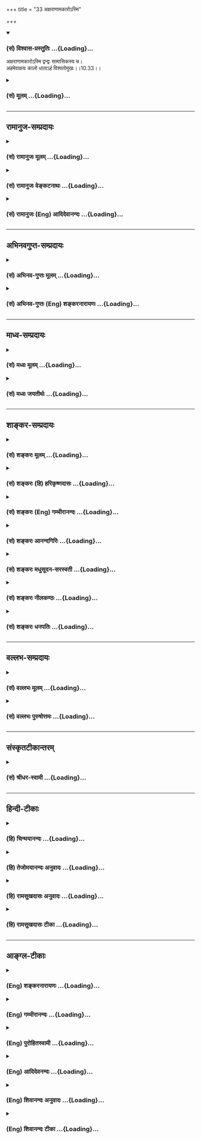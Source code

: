 +++
title = "33 अक्षराणामकारोऽस्मि"

+++
<div class="js_include" newlevelforh1="3" title="(सं) विश्वास-प्रस्तुतिः" unfilled url="/purANam/mahAbhAratam/06-bhIShma-parva/02-bhagavad-gItA-parva/saMskRtam/vishvAsa-prastutiH/10_vibhUti-vistAra-yoga/33_axarANAmakAro-smi.md">
<details open><summary><h3>(सं) विश्वास-प्रस्तुतिः ...{Loading}...</h3></summary>

अक्षराणामकारोऽस्मि द्वन्द्वः सामासिकस्य च।  
अहमेवाक्षयः कालो धाताऽहं विश्वतोमुखः।।10.33।।
</details>
</div>
<div class="js_include collapsed" newlevelforh1="3" title="(सं) मूलम्" unfilled url="/purANam/mahAbhAratam/06-bhIShma-parva/02-bhagavad-gItA-parva/saMskRtam/mUlam/10_vibhUti-vistAra-yoga/33_axarANAmakAro-smi.md">
<details><summary><h3>(सं) मूलम् ...{Loading}...</h3></summary>

अक्षराणामकारोऽस्मि द्वन्द्वः सामासिकस्य च।  
अहमेवाक्षयः कालो धाताऽहं विश्वतोमुखः।।10.33।।
</details>
</div>


_________________
## रामानुज-सम्प्रदायः
<div class="js_include collapsed" newlevelforh1="3" title="(सं) रामानुजः मूलम्" unfilled url="/purANam/mahAbhAratam/06-bhIShma-parva/02-bhagavad-gItA-parva/saMskRtam/rAmAnujaH/mUlam/10_vibhUti-vistAra-yoga/33_axarANAmakAro-smi.md">
<details><summary><h3>(सं) रामानुजः मूलम् ...{Loading}...</h3></summary>

।।10.33।।**अक्षराणां** मध्येअकारो वै सर्वा वाक् (ऐ0 पू₀ 3।6) इति
श्रुतिसिद्धः; सर्ववर्णानां प्रकृतिः **अकारः** अहम्; सामासिकः समासमूहः;
तस्य मध्ये द्वन्द्वसमासः अहम् स हि उभयपदार्थप्रधानत्वेन उत्कृष्टः।
कलामुहूर्तादिमयः **अक्षयः कालः अहम् एव** सर्वस्य स्रष्टा हिरण्यगर्भः
चतुर्मुखः **अहम्।**

</details>
</div>
<div class="js_include collapsed" newlevelforh1="3" title="(सं) रामानुजः वेङ्कटनाथः" unfilled url="/purANam/mahAbhAratam/06-bhIShma-parva/02-bhagavad-gItA-parva/saMskRtam/rAmAnujaH/venkaTanAthaH/10_vibhUti-vistAra-yoga/33_axarANAmakAro-smi.md">
<details><summary><h3>(सं) रामानुजः वेङ्कटनाथः ...{Loading}...</h3></summary>

  
  
।।10.33।। बह्वृचोपनिषदि श्रूयते -- अ इति ब्रह्म \[ऋ.आ.2।2\] इति। तथा
अकारो वै सर्वा वाक्सैषा स्पर्शोष्मभिर्व्यज्यमाना बह्वी नानारूपा भवति
\[ऐ.पू.3।6\] इति श्रुत्यैव प्रपञ्चितं प्रकृतित्वमाहसर्ववर्णानां
प्रकृतिरिति। निर्धारणौपयिकबहुत्वसिद्ध्यर्थं प्रत्ययार्थं दर्शयतिसामासिक
समाससमूह इति। पूर्वोत्तरान्यपदार्थप्रधानेभ्योऽव्ययीभावः
तत्पुरुषबहुव्रीहिभ्यो द्वन्द्वस्योत्कर्षमाहस ह्युभयेति। अक्षयशब्देन कला
मुहूर्ताः काष्ठाश्च \[तै.ना.1।8\]कलामुहूर्तादिमयश्च कालः
\[वि.पु.4।1।26\] इति
श्रुतिस्मृत्यादिसिद्धबहुविधविकाररूपलोकक्षयहेतुभूतानन्तावच्छेदे सत्यपि
स्वरूपतोऽनाद्यन्तत्वं विवक्षितमित्यभिप्रायेणाह --
कलेति। अनादिर्भगवान्कालो नान्तोऽस्य द्विज विद्यते
\[वि.पु.1।2।26\]कालोऽस्मि लोकक्षयकृत्प्रवृत्तो (द्धो) नान्तो न चादिर्न न
मेऽस्ति मध्यम् \[11।32\] इत्यादिभिरिदं कालाधिष्ठातृत्वं व्यक्तम्।
धातृशब्दरूढ्या विश्वतोमुखत्वविशेषणेन च हिरण्यगर्भ एवात्रोच्यत
इत्यभिप्रायेणाह -- सर्वस्येति।
धातृशब्देनैवाण्डान्तर्वर्तिसमस्तविधातत्वलक्षण उत्कर्षः सिद्ध इति
प्रदर्शनायसर्वस्य स्रष्टेत्युक्तम्। एतेन कर्मफलविधातृत्वेन व्याख्यान्तरं
निरस्तम्। विश्वतः इति दिक्चतुष्टयमात्रमिह विवक्षितमिति
ज्ञापनायोक्तंचतुर्मुख इति। वेदचतुष्टयप्रवर्तनादिकं चानेन सूचितम्।  
  

</details>
</div>
<div class="js_include collapsed" newlevelforh1="3" title="(सं) रामानुजः (Eng) आदिदेवानन्दः" unfilled url="/purANam/mahAbhAratam/06-bhIShma-parva/02-bhagavad-gItA-parva/saMskRtam/rAmAnujaH/english/AdidevAnandaH/10_vibhUti-vistAra-yoga/33_axarANAmakAro-smi.md">
<details><summary><h3>(सं) रामानुजः (Eng) आदिदेवानन्दः ...{Loading}...</h3></summary>

10.33 Of letters I am the alphabet 'a', which is the base of all letters
as established in the Sruti: 'The letter 'a' itself is all speech' (Ai.
Ai., 3.2.3). Samasika means collection of compound words. In it, I am
the Dvandva compound; it is eminent because the meanings of both
constituent terms are important. I am Myself imperishable Time composed
of (divisions like) Kala, Muhurta etc. I am the four-faced Hiranyagarbha
who is the creator of all.

</details>
</div>


_________________
## अभिनवगुप्त-सम्प्रदायः
<div class="js_include collapsed" newlevelforh1="3" title="(सं) अभिनव-गुप्तः मूलम्" unfilled url="/purANam/mahAbhAratam/06-bhIShma-parva/02-bhagavad-gItA-parva/saMskRtam/abhinava-guptaH/mUlam/10_vibhUti-vistAra-yoga/33_axarANAmakAro-smi.md">
<details><summary><h3>(सं) अभिनव-गुप्तः मूलम् ...{Loading}...</h3></summary>

।।10.19 -- 10.42।। हन्त ते कथयिष्यामीत्यादि जगत्स्थित इत्यन्तम्। अहमात्मा
(श्लो. 20) इत्यनेन व्यवच्छेदं वारयति। अन्यथा स्थावराणां हिमालय
इत्यादिवाक्येषु हिमालय एव भगवान् नान्य इति व्यवच्छेदेन;
निर्विभागत्वाभावात् ब्रह्मदर्शनं खण्डितम् अभविष्यत्। यतो यस्याखण्डाकारा
व्याप्तिस्तथा चेतसि न उपारोहति; तां च \[यो\] जिज्ञासति
तस्यायमुपदेशग्रन्थः। तथाहि उपसंहारे ( उपसंहारेण)
भेदाभेदवादं,यद्यद्विभूतिमत्सत्त्वम् (श्लो -- 41) इत्यनेनाभिधाय;
पश्चादभेदमेवोपसंहरति अथवा बहुनैतेन -- विष्टभ्याहमिदं -- एकांशेन जगत्
स्थितः (श्लो -- 42) इति। उक्तं हि -- पादोऽस्य विश्वा भूतानि
त्रिपादस्यामृतं दिवि।। इति -- RV; X; 90; 3प्रजानां सृष्टिहेतुः सर्वमिदं
भगवत्तत्त्वमेव तैस्तेर्विचित्रै रूपैर्भाव्यमानं +++(S
तत्त्वमेतैस्तैर्विचित्रैः रूपैः ; N -- विचित्ररूपै -- )+++ सकलस्य +++(S;N
सकलमस्य)+++ विषयतां यातीति।

</details>
</div>
<div class="js_include collapsed" newlevelforh1="3" title="(सं) अभिनव-गुप्तः (Eng) शङ्करनारायणः" unfilled url="/purANam/mahAbhAratam/06-bhIShma-parva/02-bhagavad-gItA-parva/saMskRtam/abhinava-guptaH/english/shankaranArAyaNaH/10_vibhUti-vistAra-yoga/33_axarANAmakAro-smi.md">
<details><summary><h3>(सं) अभिनव-गुप्तः (Eng) शङ्करनारायणः ...{Loading}...</h3></summary>

10.33 See Comment under 10.42

</details>
</div>


_________________
## माध्व-सम्प्रदायः
<div class="js_include collapsed" newlevelforh1="3" title="(सं) मध्वः मूलम्" unfilled url="/purANam/mahAbhAratam/06-bhIShma-parva/02-bhagavad-gItA-parva/saMskRtam/madhvaH/mUlam/10_vibhUti-vistAra-yoga/33_axarANAmakAro-smi.md">
<details><summary><h3>(सं) मध्वः मूलम् ...{Loading}...</h3></summary>

।।10.33।। Sri Madhvacharya did not comment on this sloka.,

</details>
</div>
<div class="js_include collapsed" newlevelforh1="3" title="(सं) मध्वः जयतीर्थः" unfilled url="/purANam/mahAbhAratam/06-bhIShma-parva/02-bhagavad-gItA-parva/saMskRtam/madhvaH/jayatIrthaH/10_vibhUti-vistAra-yoga/33_axarANAmakAro-smi.md">
<details><summary><h3>(सं) मध्वः जयतीर्थः ...{Loading}...</h3></summary>

।।10.33।। Sri Jayatirtha did not comment on this sloka.  
  

</details>
</div>


_________________
## शाङ्कर-सम्प्रदायः
<div class="js_include collapsed" newlevelforh1="3" title="(सं) शङ्करः मूलम्" unfilled url="/purANam/mahAbhAratam/06-bhIShma-parva/02-bhagavad-gItA-parva/saMskRtam/shankaraH/mUlam/10_vibhUti-vistAra-yoga/33_axarANAmakAro-smi.md">
<details><summary><h3>(सं) शङ्करः मूलम् ...{Loading}...</h3></summary>

।।10.33।। --,**अक्षराणां** वर्णानाम् **अकारः** वर्णः **अस्मि।
द्वन्द्वः** समासः अस्मि **सामासिकस्य** च समाससमूहस्य। किञ्च **अहमेव
अक्षयः** अक्षीणः **कालः** प्रसिद्धः क्षणाद्याख्यः; अथवा परमेश्वरः
कालस्यापि कालः अस्मि। **धाता अहं** कर्मफलस्य विधाता सर्वजगतः
**विश्वतोमुखः** सर्वतोमुखः।।

</details>
</div>
<div class="js_include collapsed" newlevelforh1="3" title="(सं) शङ्करः (हि) हरिकृष्णदासः" unfilled url="/purANam/mahAbhAratam/06-bhIShma-parva/02-bhagavad-gItA-parva/saMskRtam/shankaraH/hindI/harikRShNadAsaH/10_vibhUti-vistAra-yoga/33_axarANAmakAro-smi.md">
<details><summary><h3>(सं) शङ्करः (हि) हरिकृष्णदासः ...{Loading}...</h3></summary>

।।10.33।। अक्षरोंमें -- वर्णोंमें अकार -- अ वर्ण मैं हूँ। समास -- समूहमें
द्वन्द्व नामक समास मैं हूँ तथा मैं ही अविनाशी काल -- जो क्षणघड़ी आदि
नामोंसे प्रसिद्ध है वह समय; अथवा कालका भी काल परमेश्वर हूँ और मैं ही
विधाता -- सब जगत्के कर्मफलका विधान करनेवाला तथा सब ओर मुखवाला परमात्मा
हूँ।

</details>
</div>
<div class="js_include collapsed" newlevelforh1="3" title="(सं) शङ्करः (Eng) गम्भीरानन्दः" unfilled url="/purANam/mahAbhAratam/06-bhIShma-parva/02-bhagavad-gItA-parva/saMskRtam/shankaraH/english/gambhIrAnandaH/10_vibhUti-vistAra-yoga/33_axarANAmakAro-smi.md">
<details><summary><h3>(सं) शङ्करः (Eng) गम्भीरानन्दः ...{Loading}...</h3></summary>

10.33 Aksaranam, of the letters; I am the akarah, letter a. Samasikasya,
of the group of compound words, I am the compund (called) Dvandva.
Besieds, aham eva, I Myself; am the aksayah, infinite, endless; kalah,
time, well known as 'moment' etc.; or, I am the supreme God who is Kala
(Time, the measurer) even of time. I am the dhata, Dispenser, the
dispenser of the fruits of actions of the whole world; visvatomukhah,
with faces everwhere.

</details>
</div>
<div class="js_include collapsed" newlevelforh1="3" title="(सं) शङ्करः आनन्दगिरिः" unfilled url="/purANam/mahAbhAratam/06-bhIShma-parva/02-bhagavad-gItA-parva/saMskRtam/shankaraH/AnandagiriH/10_vibhUti-vistAra-yoga/33_axarANAmakAro-smi.md">
<details><summary><h3>(सं) शङ्करः आनन्दगिरिः ...{Loading}...</h3></summary>

।।10.33।। सर्वहरशब्दस्य मुख्यमर्थान्तरमाह -- **अथवेति।**
भाविकल्याणानामित्युक्तमेव स्पष्टयति -- **उत्कर्षेति।**
कीर्तिर्धार्मिकत्वनिमित्ता ख्यातिः। श्रीर्लक्ष्मीः; कान्तिः शोभा;
वाग्वाणी सर्वस्य प्रकाशिका; स्मृतिश्चिरानुभूतस्मरणशक्तिः; मेधा
ग्रन्थधारणशक्तिः; धृतिर्धैर्यम्; क्षमा मानापमानयोरविकृतचित्तता। स्त्रीषु
कीर्त्यादीनामुत्तमत्वमुपपादयति -- **यासामिति।**

</details>
</div>
<div class="js_include collapsed" newlevelforh1="3" title="(सं) शङ्करः मधुसूदन-सरस्वती" unfilled url="/purANam/mahAbhAratam/06-bhIShma-parva/02-bhagavad-gItA-parva/saMskRtam/shankaraH/madhusUdana-sarasvatI/10_vibhUti-vistAra-yoga/33_axarANAmakAro-smi.md">
<details><summary><h3>(सं) शङ्करः मधुसूदन-सरस्वती ...{Loading}...</h3></summary>

।।10.33।। अक्षराणां सर्वेषां वर्णानां मध्ये अकारोऽहमस्मि। अकारो वै सर्वा
वाक् इति श्रुतेस्तस्य श्रेष्ठत्वं प्रसिद्धम्। द्वन्द्वः समास
उभयपदार्थप्रधानः सामासिकस्य समाससमूहस्य मध्येऽहमस्मि।
पूर्वपदार्थप्रधानोऽव्ययीभावः; उत्तरपदार्थप्रधानस्तत्पुरुषः;
अन्यपदार्थप्रधानो बहुव्रीहिरिति तेषामुभयपदार्थसाम्याभावेनापकृष्टत्वात्।
क्षयिकालाभिमानी अक्षयः परमेश्वराख्यः कालःज्ञः कालकालो गुणी सर्वविद्यः
इत्यादिश्रुतिप्रसिद्धोऽहमेव। कालः कलयतामहमित्यत्र तु क्षयी काल इति
उक्तभेदः। कर्मफलविधातॄणां मध्ये विश्वतोमुखः सर्वतोमुखो धाता
सर्वकर्मफलदातेश्वरोऽहमित्यर्थः।

</details>
</div>
<div class="js_include collapsed" newlevelforh1="3" title="(सं) शङ्करः नीलकण्ठः" unfilled url="/purANam/mahAbhAratam/06-bhIShma-parva/02-bhagavad-gItA-parva/saMskRtam/shankaraH/nIlakaNThaH/10_vibhUti-vistAra-yoga/33_axarANAmakAro-smi.md">
<details><summary><h3>(सं) शङ्करः नीलकण्ठः ...{Loading}...</h3></summary>

।।10.33।। अक्षराणां मध्ये अकारः। अकारो वै सर्वा वाक् इति श्रुतेः।
सामासिकस्य समाससमुदायस्य मध्येऽहं द्वन्द्वोऽस्मि।
उभयपदार्थप्रधानत्वादिति प्राञ्चः। समं एकत्रासनं समासो विदुषां वा
गुरुशिष्याणां वा मन्त्रार्थकथनार्थं वा एकत्रावस्थानं तत्र विदितमर्थजातं
सामासिकम्। चातुरर्थिकष्ठक्ठस्येकः इतीकादेशः। यस्येति च इत्यलोपः। तस्य
मध्ये द्वन्द्वो रहस्योऽर्थोऽहम्। द्वन्द्वं रहस्य -- इति सूत्रे
द्वन्द्वशब्दस्य रहस्यवाचित्वं शाब्दिकप्रसिद्धम्। अक्षयः क्षयहीनः कालः
क्षणादिः परो वा ईश्वरः कालस्यापि कालोऽस्मि। धाता कर्मफलप्रदः।
विश्वतोमुखः। सर्वप्राणितृप्त्यातृप्यामीत्यर्थः।

</details>
</div>
<div class="js_include collapsed" newlevelforh1="3" title="(सं) शङ्करः धनपतिः" unfilled url="/purANam/mahAbhAratam/06-bhIShma-parva/02-bhagavad-gItA-parva/saMskRtam/shankaraH/dhanapatiH/10_vibhUti-vistAra-yoga/33_axarANAmakAro-smi.md">
<details><summary><h3>(सं) शङ्करः धनपतिः ...{Loading}...</h3></summary>

।।10.33।। अक्षराणामकारोर्णोऽस्मिअकारो वै सर्वा वाक्;आकारो स्यात्
इत्युक्तेः। सामासिकस्याव्ययीभावतत्पुरुषबहुब्रीहिद्वन्द्वसमाससमुदायस्य
द्वन्द्वः समासोऽस्मि। तस्योभयपदप्रधानत्वेन श्रेष्ठत्वात्। ननु सममेकत्र
आसनं समासो विदुषां वा गुरुशिष्याणां वा मन्त्रार्थ कतार्थं वा
एकत्रावस्थानं तत्र विदितमर्थजातं सामासिकं चातुर्थिकष्ठक्। ठस्येकः
इतीकादेशः। यस्येति च इत्यलोपः। तस्य मध्ये द्वन्द्वो
रहस्योर्थोऽहंद्वन्द्वं रहस्य -- इति सूत्रे द्वन्दव्शब्दस्य रहस्यवाचित्वं
शाब्दिकप्रसिद्धमिति भाष्कारैः कुतो न व्याख्यातमितिचेत्
समासशब्दस्याव्यायीभावादौ द्वन्द्वशब्दस्य द्वन्द्वसमा्से च योगरुढेः केवलं
योगापेक्षया प्रबलत्वात् प्रकृते द्वन्द्वशब्दस्य पंस्त्वेन निर्देशात्।
अक्षराणाभकारोऽस्मीतिसमभिव्याहाराच्चेति गृहाण। अन्यथाक्षाराणांअक्षय्यं ह
वै चातुर्मास्ययाजिनः सुकृतं भवति;प्राणा वै सत्यम् इत्यादिनाऽक्षयत्वेन
प्रतिपादितानां न करोतीत्यकारः कर्तृत्वादिवर्जितः परमात्माहं तस्य
परमार्थसत्यत्वात्। यद्वाक्षराणां व्यापकानां करोतीति करः कर एव कारः
स्वार्थकः प्रज्ञाद्यण्प्रत्ययः नकोरोऽकारः आकाशोऽहम्। एकत्र रणभूमौ
आसनमासोऽवस्थानं तत्र भवं युद्धजातं सामासिकं तस्य मध्ये द्वन्द्वः
द्वन्द्वयुद्धमहं इत्यादि आकाशोऽहम्। एकत्र रणभूमौ आसनमासोऽवस्थानं तत्र
भवं युद्धजातं सामासिकं तस्य मध्ये द्वन्द्वः द्वन्द्वयुद्धमहं इत्यादि
यत्किंचित्कल्पयितुं शक्यम्। तस्मादाचार्योक्तमेव सम्यक् इति दिक्। अक्षयः
क्षयवर्जितः कालोऽहमेव। यद्वा कालस्यापि कालः परमेस्वरोऽहमेव। फलदातृृणां
मध्ये सर्वस्य विश्वस्य कर्मफलस्य विधाता सर्वतोमुखोऽहमेवेत्यर्थः।

</details>
</div>


_________________
## वल्लभ-सम्प्रदायः
<div class="js_include collapsed" newlevelforh1="3" title="(सं) वल्लभः मूलम्" unfilled url="/purANam/mahAbhAratam/06-bhIShma-parva/02-bhagavad-gItA-parva/saMskRtam/vallabhaH/mUlam/10_vibhUti-vistAra-yoga/33_axarANAmakAro-smi.md">
<details><summary><h3>(सं) वल्लभः मूलम् ...{Loading}...</h3></summary>

।।10.33।। अक्षराणामिति। अकारो वासुदेववाचकः। अकारो वै सर्वा वाक्
\[ऐ.पू.3।6\] इति श्रुतेः। समासगणस्य मध्ये द्वन्द्वोऽहं
उभयपदार्थप्रधानत्वान्मुख्यः; रामकृष्णावित्यादिसमासोऽस्मि इति स
चिन्तनीयः। अहमेव कालः प्रवाहरूपः। धाता चाहम्।

</details>
</div>
<div class="js_include collapsed" newlevelforh1="3" title="(सं) वल्लभः पुरुषोत्तमः" unfilled url="/purANam/mahAbhAratam/06-bhIShma-parva/02-bhagavad-gItA-parva/saMskRtam/vallabhaH/puruShottamaH/10_vibhUti-vistAra-yoga/33_axarANAmakAro-smi.md">
<details><summary><h3>(सं) वल्लभः पुरुषोत्तमः ...{Loading}...</h3></summary>

।।।10.33।। अक्षराणां वर्णानां मध्ये अकारोऽस्मि; सर्वाक्षरगतत्वात्।
सामासिकस्य समाससमूहस्य मध्ये द्वन्द्वःगोपीमाधवौ इत्यादिरस्मि। अक्षयः
लीलात्मकोऽलौकिकः कालोऽहमेवास्मि। एवकारेण तस्य
साक्षात्स्वरूपात्मकत्वाद्विभूतित्वे किं वाच्यमिति ज्ञापितम्। विधातॄणां
मध्ये विश्वतोमुखः सर्वतोमुखश्चतुर्मुखो धाता
अलौकिकसृष्टिकर्त्ताऽहमस्मीत्यर्थः।  
  

</details>
</div>


_________________
## संस्कृतटीकान्तरम्
<div class="js_include collapsed" newlevelforh1="3" title="(सं) श्रीधर-स्वामी" unfilled url="/purANam/mahAbhAratam/06-bhIShma-parva/02-bhagavad-gItA-parva/saMskRtam/shrIdhara-svAmI/10_vibhUti-vistAra-yoga/33_axarANAmakAro-smi.md">
<details><summary><h3>(सं) श्रीधर-स्वामी ...{Loading}...</h3></summary>

।।10.33।। **अक्षरेति।** अक्षराणां वर्णानां मध्येऽकारोऽस्मि; तस्य
सर्ववाङ्मयत्वेन श्रेष्ठत्वात्। तथाच श्रुतिःअकारो हि सर्वा वाक्सैषा
स्पर्शोष्मभिर्व्यज्यमाना बह्वी नानारूपा भवति इति। सामासिकस्य समाससमूहस्य
मध्ये द्वन्द्वः रामकृष्णावित्यादिसमासोऽस्मि; उभयपदप्रधानत्वेन
श्रेष्ठत्वात्। अक्षयः प्रवाहरूपः कालोऽहमेव। कालः
कलयतामित्यत्रायुर्गणनात्मकः संवत्सरशताद्यायुःस्वरूपकाल उक्तः स च
तस्मिन्नायुषि क्षीणे सति क्षीयते; अत्र तु प्रवाहात्मकोऽक्षयः काल उच्यत
इति विशेषः। कर्मफलविधातॄणां मध्ये विश्वतोमुखो धाता।
सर्वकर्मफलविधाताहमित्यर्थः।

</details>
</div>


_________________
## हिन्दी-टीकाः
<div class="js_include collapsed" newlevelforh1="3" title="(हि) चिन्मयानन्दः" unfilled url="/purANam/mahAbhAratam/06-bhIShma-parva/02-bhagavad-gItA-parva/hindI/chinmayAnandaH/10_vibhUti-vistAra-yoga/33_axarANAmakAro-smi.md">
<details><summary><h3>(हि) चिन्मयानन्दः ...{Loading}...</h3></summary>

।।10.33।। मैं अक्षरों में अकार हूँ यह सर्वविदित तथ्य है कि भाषा में
स्वरों की सहायता के बिना शब्दों का उच्चारण नहीं किया जा सकता। सभी भाषाओं
में संस्कृत की विशेष मधुरता उसमें किये जाने वाले अकार के प्रयोग की
प्रचुरता के कारण है। वस्तुत; प्रत्येक व्यंजन में अ जोड़कर ही उसका
उच्चारण किया जाता है। यह अ मानो उसमें स्निग्ध पदार्थ का काम करता है;
जिसके कारण नाद की कर्कशता दूर हो जाती है। इस अ के सहज प्रवाह के कारण
शब्दों के मध्य एक राग और वाक्यों में एक प्रतिध्वनि सी आ जाती है। किसी
सभागृह में संस्कृत मन्त्रों के दीर्घकालीन पाठ के उपरान्त; संवेदनशील
लोगों के लिए एक ऐसे संगीतमय वातावरण का अनुभव होता है; जो मानव मन के
समस्त विक्षेपों को शान्त कर सकता है। प्रत्येक अक्षर का सारतत्त्व अकार है
वह शब्दों और वाक्यों की सीमाओं को लांघकर वातावरण में गूंजता है; और सभी
भाषाओं की वर्णमालाओं में वह प्रथम स्थान पर प्रतिष्ठित है। अकार के इस
महत्व को पहचान कर ही उपनिषदों में इसे समस्त वाणी का सार कहा गया है। मैं
समासों में द्वन्द्व हूँ संस्कृत व्याकरण में दो या अधिक (पदों) को संयुक्त
करने वाला विधान विशेष समास कहलाता है; जिसके अनेक प्रकार हैं। समास के दो
पदों के संयोग का एक नया ही रूप होता है। द्वन्द्व समास में दोनों ही पदों
का समान महत्व होता है; जबकि अन्य सभासों मे पूर्वपद अथवा उत्तरपद का। यहाँ
भगवान श्रीकृष्ण द्वन्द्व समास को अपनी विभूति बनाते हैं क्योंकि इसमें उभय
पदों का समान महत्व है और इसकी रचना भी सरल है। अध्यात्म ज्ञान के सन्दर्भ
में यह कहा जा सकता है कि आत्मा और अनात्मा दोनों इस प्रकार मिले हैं कि
हमें वे एक रूप में ही अनुभव में आते हैं और उनका भेद स्पष्ट ज्ञात नहीं
होता; परन्तु विवेकी पुरुष के लिए वे दोनों उतने ही विलग होते हैं जितने कि
एक वैय्याकरण के लिए द्वन्द्व समास के दो पद। मैं अक्षय काल हूँ पहले भी यह
उल्लेख किया जा चुका है कि गणना करने वालों में मैं काल हूँ। वहाँ
सापेक्षिक काल का निर्देश था ;जबकि यहाँ अनन्त पारमार्थिक काल को इंगित
किया गया है। अक्षय काल को ही महाकाल कहते हैं। संक्षेपत दोनों कथनों का
तात्पर्य यह है कि मन के द्वारा परिच्छिन्न रूप में अनुभव किया जाने वाला
काल तथा अनन्त काल इन दोनों का अधिष्ठान आत्मा है। प्रत्येक क्षणिक काल के
भान के बिना सम्पूर्ण काल का ज्ञान असंभव है। अत मैं प्रत्येक काल खण्ड में
हूँ; तथा उसी प्रकार; सम्पूर्ण काल का भी अधिष्ठान हूँ। मैं धाता हूँ
श्रीशंकराचार्य अपने भाष्य में इस शब्द की व्याख्या करते हुए लिखते हैं कि
ईश्वर धाता अर्थात् कर्मफलविधाता है। संस्कारों के अनुसार मनुष्य कर्म करता
है जिसका नियमानुसार उसे फल प्राप्त होता है। विश्वतोमुख इस शब्द की विस्तृत
व्याख्या पहले भी की जा चुकी है; जहाँ यह कहा गया था कि आत्मा न केवल सब
में एक है; किन्तु सबसे विलक्षण भी है; और वह प्रत्येक प्राणी में स्थित
हुआ; सर्वत्र देखता है। इस सम्पूर्ण भाव को केवल एक शब्द विश्वतोमुख में
व्यक्त किया गया है। सभी ऐन्द्रिक मानसिक और बौद्धिक ग्रहणों के लिए चैतन्य
आत्मा की कृपा आवश्यक है; और इसलिए; यह शब्द अर्थाभिव्यंजक है। भगवान् कहते
हैं

</details>
</div>
<div class="js_include collapsed" newlevelforh1="3" title="(हि) तेजोमयानन्दः अनुवादः" unfilled url="/purANam/mahAbhAratam/06-bhIShma-parva/02-bhagavad-gItA-parva/hindI/tejomayAnandaH/anuvAdaH/10_vibhUti-vistAra-yoga/33_axarANAmakAro-smi.md">
<details><summary><h3>(हि) तेजोमयानन्दः अनुवादः ...{Loading}...</h3></summary>

।।10.33।। मैं अक्षरों (वर्णमाला) में अकार और समासों में द्वन्द्व (नामक
समास) हूँ; मैं अक्षय काल और विश्वतोमुख (विराट् स्वरूप) धाता हूँ।।

</details>
</div>
<div class="js_include collapsed" newlevelforh1="3" title="(हि) रामसुखदासः अनुवादः" unfilled url="/purANam/mahAbhAratam/06-bhIShma-parva/02-bhagavad-gItA-parva/hindI/rAmasukhadAsaH/anuvAdaH/10_vibhUti-vistAra-yoga/33_axarANAmakAro-smi.md">
<details><summary><h3>(हि) रामसुखदासः अनुवादः ...{Loading}...</h3></summary>

।।10.33।। अक्षरोंमें अकार और समासोंमें द्वन्द्व समास मैं हूँ। अक्षयकाल
अर्थात् कालका भी महाकाल तथा सब ओर मुखवाला धाता भी मैं हूँ।

</details>
</div>
<div class="js_include collapsed" newlevelforh1="3" title="(हि) रामसुखदासः टीका" unfilled url="/purANam/mahAbhAratam/06-bhIShma-parva/02-bhagavad-gItA-parva/hindI/rAmasukhadAsaH/TIkA/10_vibhUti-vistAra-yoga/33_axarANAmakAro-smi.md">
<details><summary><h3>(हि) रामसुखदासः टीका ...{Loading}...</h3></summary>

।।10.33।।***व्याख्या--*'अक्षराणामकारोऽस्मि'--**वर्णमालामें सर्वप्रथम
अकार आता है। स्वर और व्यञ्जन--दोनोंमें अकार मुख्य है। अकारके बिना
व्यञ्जनोंका उच्चारण नहीं होता। इसलिये अकारको भगवान्ने अपनी विभूति बताया
है।

</details>
</div>


_________________
## आङ्ग्ल-टीकाः
<div class="js_include collapsed" newlevelforh1="3" title="(Eng) शङ्करनारायणः" unfilled url="/purANam/mahAbhAratam/06-bhIShma-parva/02-bhagavad-gItA-parva/english/shankaranArAyaNaH/10_vibhUti-vistAra-yoga/33_axarANAmakAro-smi.md">
<details><summary><h3>(Eng) शङ्करनारायणः ...{Loading}...</h3></summary>

10.33. Of the syllables, I am A; of the compounds, the Dvandva; none but
Me, is the immortal Time; I am the dispenser \[of fruits actions\]
facing on all sides.

</details>
</div>
<div class="js_include collapsed" newlevelforh1="3" title="(Eng) गम्भीरानन्दः" unfilled url="/purANam/mahAbhAratam/06-bhIShma-parva/02-bhagavad-gItA-parva/english/gambhIrAnandaH/10_vibhUti-vistAra-yoga/33_axarANAmakAro-smi.md">
<details><summary><h3>(Eng) गम्भीरानन्दः ...{Loading}...</h3></summary>

10.33 Of the letters I am the letter a, and of the group of compund
words I am (the compound called) Dvandva. \[Dvandva: A compound of two
or more words which, if not compounded, would stand in the same case and
be connected by the conjunction 'and'.-Tr.\] I Mayself am the infinite
time; I am the Dispenser with faces everywhere.

</details>
</div>
<div class="js_include collapsed" newlevelforh1="3" title="(Eng) पुरोहितस्वामी" unfilled url="/purANam/mahAbhAratam/06-bhIShma-parva/02-bhagavad-gItA-parva/english/purohitasvAmI/10_vibhUti-vistAra-yoga/33_axarANAmakAro-smi.md">
<details><summary><h3>(Eng) पुरोहितस्वामी ...{Loading}...</h3></summary>

10.33 Of letters I am A; I am the copulative in compound words; I am
Time inexhaustible; and I am the all-pervading Preserver.

</details>
</div>
<div class="js_include collapsed" newlevelforh1="3" title="(Eng) आदिदेवनन्दः" unfilled url="/purANam/mahAbhAratam/06-bhIShma-parva/02-bhagavad-gItA-parva/english/AdidevanandaH/10_vibhUti-vistAra-yoga/33_axarANAmakAro-smi.md">
<details><summary><h3>(Eng) आदिदेवनन्दः ...{Loading}...</h3></summary>

10.33 Of letters, I am the alphabet 'a'. Of compound words, I am the
Dvandva (copulative). I am Myself imperishable Time. I am the Creator,
facing every side.

</details>
</div>
<div class="js_include collapsed" newlevelforh1="3" title="(Eng) शिवानन्दः अनुवादः" unfilled url="/purANam/mahAbhAratam/06-bhIShma-parva/02-bhagavad-gItA-parva/english/shivAnandaH/anuvAdaH/10_vibhUti-vistAra-yoga/33_axarANAmakAro-smi.md">
<details><summary><h3>(Eng) शिवानन्दः अनुवादः ...{Loading}...</h3></summary>

10.33 Among the letters of the alphabets, the letter 'A' I am and the
dual among the compounds. I am verily the inexhaustible or everlasting
time; I am the dispenser (of the fruits of actions) having faces in all
directions.

</details>
</div>
<div class="js_include collapsed" newlevelforh1="3" title="(Eng) शिवानन्दः टीका" unfilled url="/purANam/mahAbhAratam/06-bhIShma-parva/02-bhagavad-gItA-parva/english/shivAnandaH/TIkA/10_vibhUti-vistAra-yoga/33_axarANAmakAro-smi.md">
<details><summary><h3>(Eng) शिवानन्दः टीका ...{Loading}...</h3></summary>

10.33 अक्षराणाम् among letters; अकारः the letter A; अस्मि (I) am;
द्वन्द्वः the dual; सामासिकस्य among all compounds; च and; अहम् I; एव
verily; अक्षयः the inexhaustible or everlasting; कालः time; धाता the
dispenser; अहम् I; विश्वतोमुखः the Allfaced (or having faces in all
directions).Commentary Among the alphabets I am the letter A. Among the
various kinds of compounds used in Sanskrit language I am the Dvandva
(union of the two); the copulative.Time here refers to the moment; the
ultimate element of time or to Paramesvara; the Supreme Lord Who is the
time of even time; since He is beyond time.As the Supreme Being is
allpervading it is said that He has faces in all directions.

</details>
</div>
